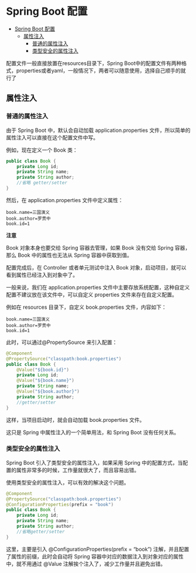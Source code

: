# Spring Boot 配置

- [Spring Boot 配置](#spring-boot-%e9%85%8d%e7%bd%ae)
  - [属性注入](#%e5%b1%9e%e6%80%a7%e6%b3%a8%e5%85%a5)
    - [普通的属性注入](#%e6%99%ae%e9%80%9a%e7%9a%84%e5%b1%9e%e6%80%a7%e6%b3%a8%e5%85%a5)
    - [类型安全的属性注入](#%e7%b1%bb%e5%9e%8b%e5%ae%89%e5%85%a8%e7%9a%84%e5%b1%9e%e6%80%a7%e6%b3%a8%e5%85%a5)


配置文件一般直接放置在resources目录下，Spring Boot中的配置文件有两种格式，properties或者yaml，一般情况下，两者可以随意使用，选择自己顺手的就行了

##  属性注入

### 普通的属性注入

由于 Spring Boot 中，默认会自动加载 application.properties 文件，所以简单的属性注入可以直接在这个配置文件中写。

例如，现在定义一个 Book 类：

```java
public class Book {
    private Long id;
    private String name;
    private String author;
    //省略 getter/setter
}
```

然后，在 application.properties 文件中定义属性：

```properties
book.name=三国演义
book.author=罗贯中
book.id=1
```

**注意**

Book 对象本身也要交给 Spring 容器去管理，如果 Book 没有交给 Spring 容器，那么 Book 中的属性也无法从 Spring 容器中获取到值。

配置完成后，在 Controller 或者单元测试中注入 Book 对象，启动项目，就可以看到属性已经注入到对象中了。

一般来说，我们在 application.properties 文件中主要存放系统配置，这种自定义配置不建议放在该文件中，可以自定义 properties 文件来存在自定义配置。

例如在 resources 目录下，自定义 book.properties 文件，内容如下：

```properties
book.name=三国演义
book.author=罗贯中
book.id=1
```

此时，可以通过@PropertySource 来引入配置：

```java
@Component
@PropertySource("classpath:book.properties")
public class Book {
    @Value("${book.id}")
    private Long id;
    @Value("${book.name}")
    private String name;
    @Value("${book.author}")
    private String author;
    //getter/setter
}
```

这样，当项目启动时，就会自动加载 book.properties 文件。

这只是 Spring 中属性注入的一个简单用法，和 Spring Boot 没有任何关系。

### 类型安全的属性注入

Spring Boot 引入了类型安全的属性注入，如果采用 Spring 中的配置方式，当配置的属性非常多的时候，工作量就很大了，而且容易出错。

使用类型安全的属性注入，可以有效的解决这个问题。

```java
@Component
@PropertySource("classpath:book.properties")
@ConfigurationProperties(prefix = "book")
public class Book {
    private Long id;
    private String name;
    private String author;
    //省略getter/setter
}
```

这里，主要是引入 @ConfigurationProperties(prefix = “book”) 注解，并且配置了属性的前缀，此时会自动将 Spring 容器中对应的数据注入到对象对应的属性中，就不用通过 @Value 注解挨个注入了，减少工作量并且避免出错。
